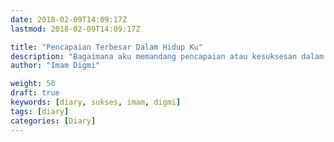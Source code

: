 ```yaml
---
date: 2018-02-09T14:09:17Z
lastmod: 2018-02-09T14:09:17Z

title: "Pencapaian Terbesar Dalam Hidup Ku"
description: "Bagaimana aku memandang pencapaian atau kesuksesan dalam hidup ku"
author: "Imam Digmi"

weight: 50
draft: true
keywords: [diary, sukses, imam, digmi]
tags: [diary]
categories: [Diary]
---
```


<!--more-->
